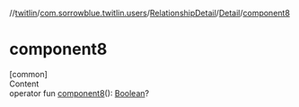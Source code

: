 //[twitlin](../../../index.md)/[com.sorrowblue.twitlin.users](../../index.md)/[RelationshipDetail](../index.md)/[Detail](index.md)/[component8](component8.md)



# component8  
[common]  
Content  
operator fun [component8](component8.md)(): [Boolean](https://kotlinlang.org/api/latest/jvm/stdlib/kotlin/-boolean/index.html)?  



